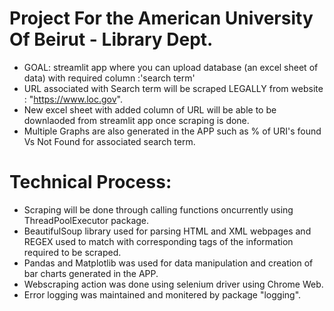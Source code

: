 # Project For the American University Of Beirut - Library Dept.
- GOAL: streamlit app where you can upload database (an excel sheet of data) with required column :'search term'
- URL associated with Search term will be scraped LEGALLY from website : "https://www.loc.gov".
- New excel sheet with added column of URL will be able to be downlaoded from streamlit app once scraping is done.
- Multiple Graphs are also generated in the APP such as % of URI's found Vs Not Found for associated search term. 

# Technical Process: 
- Scraping will be done through calling functions oncurrently using ThreadPoolExecutor package.
- BeautifulSoup library used for parsing HTML and XML webpages and REGEX used to match with corresponding tags of the information required to be scraped. 
- Pandas and Matplotlib was used for data manipulation and creation of bar charts generated in the APP.
- Webscraping action was done using selenium driver using Chrome Web.
- Error logging was maintained and monitered by package "logging".

